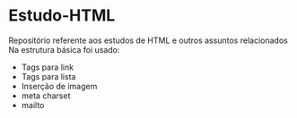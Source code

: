 # Estudo-HTML
Repositório referente aos estudos de HTML e outros assuntos relacionados
Na estrutura básica foi usado:
+ Tags para link
+ Tags para lista
+ Inserção de imagem
+ meta charset
+ mailto
